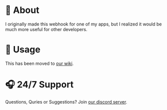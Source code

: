 
# 📖 About
I originally made this webhook for one of my apps, but I realized it would be much more useful for other developers.
# 📑 Usage
This has been moved to [our wiki](https://github.com/AyanTheDeveloper/CSCord/wiki).
# 🎧 24/7 Support
Questions, Quries or Suggestions? Join [our discord server](https://discord.gg/yjfSrccC4c).

